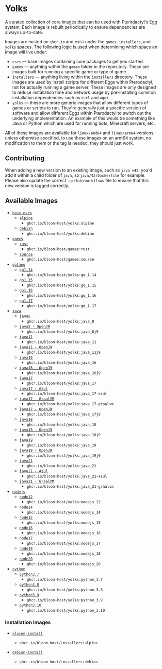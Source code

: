 # Yolks

A curated collection of core images that can be used with Pterodactyl's Egg system. Each image is rebuilt
periodically to ensure dependencies are always up-to-date.

Images are hosted on `ghcr.io` and exist under the `games`, `installers`, and `yolks` spaces. The following logic
is used when determining which space an image will live under:

* `oses` — base images containing core packages to get you started.
* `games` — anything within the `games` folder in the repository. These are images built for running a specific game
or type of game.
* `installers` — anything living within the `installers` directory. These images are used by install scripts for different
Eggs within Pterodactyl, not for actually running a game server. These images are only designed to reduce installation time
and network usage by pre-installing common installation dependencies such as `curl` and `wget`.
* `yolks` — these are more generic images that allow different types of games or scripts to run. They're generally just
a specific version of software and allow different Eggs within Pterodactyl to switch out the underlying implementation. An
example of this would be something like Java or Python which are used for running bots, Minecraft servers, etc.

All of these images are available for `linux/amd64` and `linux/arm64` versions, unless otherwise specified, to use
these images on an arm64 system, no modification to them or the tag is needed, they should just work.

## Contributing

When adding a new version to an existing image, such as `java v42`, you'd add it within a child folder of `java`, so
`java/42/Dockerfile` for example. Please also update the correct `.github/workflows` file to ensure that this new version
is tagged correctly.

## Available Images

* [`base oses`](oses)
  * [`alpine`](oses/alpine)
    * `ghcr.io/bloom-host/yolks:alpine`
  * [`debian`](oses/debian)
    * `ghcr.io/bloom-host/yolks:debian`
* [`games`](games)
  * [`rust`](games/rust)
    * `ghcr.io/bloom-host/games:rust`
  * [`source`](games/source)
    * `ghcr.io/bloom-host/games:source`
* [`golang`](go)
  * [`go1.14`](go/1.14)
    * `ghcr.io/bloom-host/yolks:go_1.14`
  * [`go1.15`](go/1.15)
    * `ghcr.io/bloom-host/yolks:go_1.15`
  * [`go1.16`](go/1.16)
    * `ghcr.io/bloom-host/yolks:go_1.16`
  * [`go1.17`](go/1.17)
    * `ghcr.io/bloom-host/yolks:go_1.17`
* [`java`](java)
  * [`java8`](java/8)
    * `ghcr.io/bloom-host/yolks:java_8`
  * [`java8 - OpenJ9`](java/8j9)
    * `ghcr.io/bloom-host/yolks:java_8j9`
  * [`java11`](java/11)
    * `ghcr.io/bloom-host/yolks:java_11`
  * [`java11 - OpenJ9`](java/11j9)
    * `ghcr.io/bloom-host/yolks:java_11j9`
  * [`java16`](java/16)
    * `ghcr.io/bloom-host/yolks:java_16`
  * [`java16 - OpenJ9`](java/16j9)
    * `ghcr.io/bloom-host/yolks:java_16j9`
  * [`java17`](java/17)
    * `ghcr.io/bloom-host/yolks:java_17`
  * [`java17 - Azul`](java/17-azul)
	  * `ghcr.io/bloom-host/yolks:java_17-azul`
  * [`java17 - GraalVM`](java/17-graalvm)
	  * `ghcr.io/bloom-host/yolks:java_17-graalvm`
  * [`java17 - OpenJ9`](java/17j9)
    * `ghcr.io/bloom-host/yolks:java_17j9`
  * [`java18`](java/18)
    * `ghcr.io/bloom-host/yolks:java_18`
  * [`java18 - OpenJ9`](java/18j9)
    * `ghcr.io/bloom-host/yolks:java_18j9`
  * [`java19`](java/19)
    * `ghcr.io/bloom-host/yolks:java_19`
  * [`java19 - OpenJ9`](java/19j9)
    * `ghcr.io/bloom-host/yolks:java_19j9`
  * [`java21`](java/21)
    * `ghcr.io/bloom-host/yolks:java_21`
  * [`java21 - Azul`](java/21-azul)
	  * `ghcr.io/bloom-host/yolks:java_21-azul`
  * [`java21 - GraalVM`](java/21-graalvm)
	  * `ghcr.io/bloom-host/yolks:java_21-graalvm`
* [`nodejs`](nodejs)
  * [`node12`](nodejs/12)
    * `ghcr.io/bloom-host/yolks:nodejs_12`
  * [`node14`](nodejs/14)
    * `ghcr.io/bloom-host/yolks:nodejs_14`
  * [`node15`](nodejs/15)
    * `ghcr.io/bloom-host/yolks:nodejs_15`
  * [`node16`](nodejs/16)
    * `ghcr.io/bloom-host/yolks:nodejs_16`
  * [`node17`](nodejs/17)
    * `ghcr.io/bloom-host/yolks:nodejs_17`
  * [`node18`](nodejs/18)
    * `ghcr.io/bloom-host/yolks:nodejs_18`
  * [`node20`](nodejs/18)
    * `ghcr.io/bloom-host/yolks:nodejs_20`
* [`python`](python)
  * [`python3.7`](python/3.7)
    * `ghcr.io/bloom-host/yolks:python_3.7`
  * [`python3.8`](python/3.8)
    * `ghcr.io/bloom-host/yolks:python_3.8`
  * [`python3.9`](python/3.9)
    * `ghcr.io/bloom-host/yolks:python_3.9`
  * [`python3.10`](python/3.10)
    * `ghcr.io/bloom-host/yolks:python_3.10`

### Installation Images

* [`alpine-install`](installers/alpine)
  * `ghcr.io/bloom-host/installers:alpine`

* [`debian-install`](installers/debian)
  * `ghcr.io/bloom-host/installers:debian`
